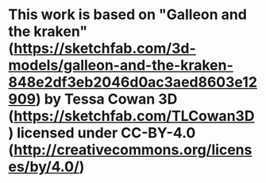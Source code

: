 # This work is based on "Galleon and the kraken" (https://sketchfab.com/3d-models/galleon-and-the-kraken-848e2df3eb2046d0ac3aed8603e12909) by Tessa Cowan 3D (https://sketchfab.com/TLCowan3D) licensed under CC-BY-4.0 (http://creativecommons.org/licenses/by/4.0/)
